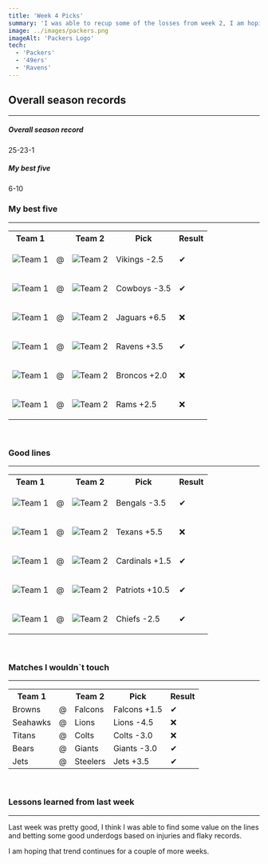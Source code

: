 ```yaml
---
title: 'Week 4 Picks'
summary: 'I was able to recup some of the losses from week 2, I am hoping to keep the momentum going into week 4 by betting some good underdogs that I think are poised for take off'
image: ../images/packers.png
imageAlt: 'Packers Logo'
tech:
  - 'Packers'
  - '49ers'
  - 'Ravens'
---
```


## Overall season records

---

<h5> Overall season record </h5>
25-23-1

<h5> My best five </h5>
6-10

### My best five

---

<table class="picks_table">
    <tr>
        <th>Team 1</th>
        <th></th>
        <th>Team 2</th>
        <th>Pick</th>
        <th>Result</th>
    </tr> 
    <tr>
        <td><img src="/images/vikings.png"  alt="Team 1"></td>
        <td>@</td>
        <td><img src="/images/saints.png"  alt="Team 2"></td>
        <td><p>Vikings -2.5</p></td>
        <td>✔</td>
    </tr>
    <tr>
        <td><img src="/images/commanders.png"  alt="Team 1"></td>
        <td>@</td>
        <td><img src="/images/cowboys.png"  alt="Team 2"></td>
        <td><p>Cowboys -3.5</p></td>
        <td>✔</td>
    </tr> 
    <tr>
        <td><img src="/images/jaguars.png"  alt="Team 1"></td>
        <td>@</td>
        <td><img src="/images/eagles.png"  alt="Team 2"></td>
        <td><p>Jaguars +6.5</p></td>
        <td>❌</td>
    </tr> 
    <tr>
        <td><img src="/images/bills.png"  alt="Team 1"></td>
        <td>@</td>
        <td><img src="/images/ravens.png"  alt="Team 2"></td>
        <td><p>Ravens +3.5</p></td>
        <td>✔</td>
    </tr> 
    <tr>
        <td><img src="/images/broncos.png"  alt="Team 1"></td>
        <td>@</td>
        <td><img src="/images/raiders.png"  alt="Team 2"></td>
        <td><p>Broncos +2.0</p></td>
        <td>❌</td>
    </tr>
    <tr>
        <td><img src="/images/rams.png"  alt="Team 1"></td>
        <td>@</td>
        <td><img src="/images/49ers.png"  alt="Team 2"></td>
        <td><p>Rams +2.5</p></td>
        <td>❌</td>
    </tr> 
</table>
<br />

### Good lines

---

<table class="picks_table">
    <tr>
        <th>Team 1</th>
        <th></th>
        <th>Team 2</th>
        <th>Pick</th>
        <th>Result</th>
    </tr> 
    <tr>
        <td><img src="/images/dolphins.png"  alt="Team 1"></td>
        <td>@</td>
        <td><img src="/images/bengals.png"  alt="Team 2"></td>
        <td><p>Bengals -3.5</p></td>
        <td>✔</td>
    </tr>
    <tr>
        <td><img src="/images/chargers.png"  alt="Team 1"></td>
        <td>@</td>
        <td><img src="/images/texans.png"  alt="Team 2"></td>
        <td><p>Texans +5.5</p></td>
        <td>❌</td>
    </tr> 
    <tr>
        <td><img src="/images/cardinals.png"  alt="Team 1"></td>
        <td>@</td>
        <td><img src="/images/panthers.png"  alt="Team 2"></td>
        <td><p>Cardinals +1.5</p></td>
        <td>✔</td>
    </tr> 
    <tr>
        <td><img src="/images/patriots.png"  alt="Team 1"></td>
        <td>@</td>
        <td><img src="/images/packers.png"  alt="Team 2"></td>
        <td><p>Patriots +10.5</p></td>
        <td>✔</td>
    </tr> 
    <tr>
        <td><img src="/images/chiefs.png"  alt="Team 1" ></td>
        <td>@</td>
        <td><img src="/images/buccaneers.png"  alt="Team 2" ></td>
        <td><p>Chiefs -2.5</p></td>
        <td>✔</td>
    </tr>
</table>
<br />

### Matches I wouldn`t touch

---

<table class="picks_table">
    <tr>
        <th>Team 1</th>
        <th></th>
        <th>Team 2</th>
        <th>Pick</th>
        <th>Result</th>
    </tr> 
    <tr>
        <td>Browns</td><td>@</td><td>Falcons</td>
        <td>Falcons +1.5</td><td>✔</td>
    </tr>
    <tr>
        <td>Seahawks</td><td>@</td><td>Lions</td>
        <td>Lions -4.5</td><td>❌</td>
    </tr> 
    <tr>
        <td>Titans</td><td>@</td><td>Colts</td>
        <td>Colts -3.0</td><td>❌</td>
    </tr> 
    <tr>
        <td>Bears</td><td>@</td><td>Giants</td>
        <td>Giants -3.0</td><td>✔</td>
    </tr> 
    <tr>
        <td>Jets</td><td>@</td><td>Steelers</td>
        <td>Jets +3.5</td><td>✔</td>
    </tr>  
</table>
<br />

### Lessons learned from last week

---

Last week was pretty good, I think I was able to find some value on the lines and betting some good underdogs based on injuries and flaky records.

I am hoping that trend continues for a couple of more weeks.
